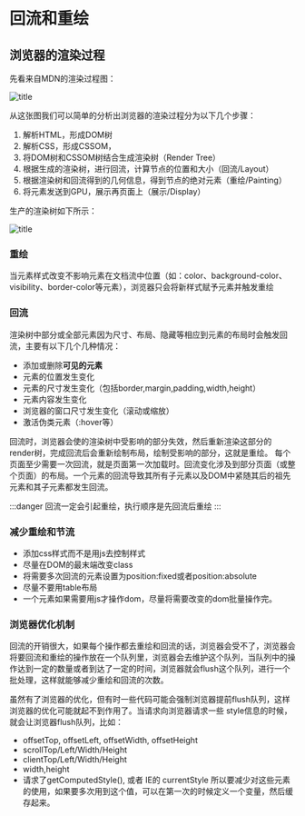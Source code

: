 # 回流和重绘

## 浏览器的渲染过程

先看来自MDN的渲染过程图：

![title](http://upload-images.jianshu.io/upload_images/16323523-11f8f0d37fd2d592.png)

从这张图我们可以简单的分析出浏览器的渲染过程分为以下几个步骤：
1. 解析HTML，形成DOM树
2. 解析CSS，形成CSSOM，
3. 将DOM树和CSSOM树结合生成渲染树（Render Tree）
4. 根据生成的渲染树，进行回流，计算节点的位置和大小（回流/Layout）
5. 根据渲染树和回流得到的几何信息，得到节点的绝对元素（重绘/Painting）
6. 将元素发送到GPU，展示再页面上（展示/Display）

生产的渲染树如下所示：

![title](https://camo.githubusercontent.com/4f6b3a439d409d75a6baea662b623e0ac5ac8e34/68747470733a2f2f757365722d676f6c642d63646e2e786974752e696f2f323031382f31322f31302f313637393862386438333961376436643f773d3131353026683d35333726663d706e6726733d3334393434)

### 重绘
当元素样式改变不影响元素在文档流中位置（如：color、background-color、visibility、border-color等元素），浏览器只会将新样式赋予元素并触发重绘

### 回流
渲染树中部分或全部元素因为尺寸、布局、隐藏等相应到元素的布局时会触发回流，主要有以下几个几种情况：

* 添加或删除**可见的元素**
* 元素的位置发生变化
* 元素的尺寸发生变化（包括border,margin,padding,width,height）
* 元素内容发生变化
* 浏览器的窗口尺寸发生变化（滚动或缩放）
* 激活伪类元素（:hover等）

回流时，浏览器会使的渲染树中受影响的部分失效，然后重新渲染这部分的render树，完成回流后会重新绘制布局，绘制受影响的部分，这就是重绘。
每个页面至少需要一次回流，就是页面第一次加载时。回流变化涉及到部分页面（或整个页面）的布局。一个元素的回流导致其所有子元素以及DOM中紧随其后的祖先元素和其子元素都发生回流。

:::danger
回流一定会引起重绘，执行顺序是先回流后重绘
:::

### 减少重绘和节流

* 添加css样式而不是用js去控制样式
* 尽量在DOM的最末端改变class
* 将需要多次回流的元素设置为position:fixed或者position:absolute
* 尽量不要用table布局
* 一个元素如果需要用js才操作dom，尽量将需要改变的dom批量操作完。

### 浏览器优化机制
回流的开销很大，如果每个操作都去重绘和回流的话，浏览器会受不了，浏览器会将要回流和重绘的操作放在一个队列里，浏览器会去维护这个队列，当队列中的操作达到一定的数量或者到达了一定的时间，浏览器就会flush这个队列，进行一个批处理，这样就能够减少重绘和回流的次数。

虽然有了浏览器的优化，但有时一些代码可能会强制浏览器提前flush队列，这样浏览器的优化可能就起不到作用了。当请求向浏览器请求一些 style信息的时候，就会让浏览器flush队列，比如：

* offsetTop, offsetLeft, offsetWidth, offsetHeight
* scrollTop/Left/Width/Height
* clientTop/Left/Width/Height
* width,height
* 请求了getComputedStyle(), 或者 IE的 currentStyle
所以要减少对这些元素的使用，如果要多次用到这个值，可以在第一次的时候定义一个变量，然后缓存起来。




